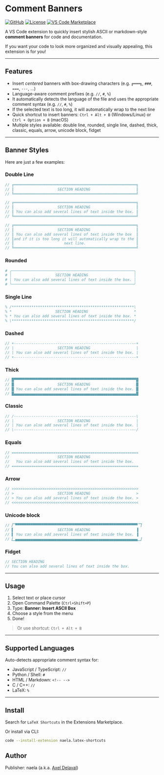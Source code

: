 # Comment Banners

[![GitHub](https://img.shields.io/badge/GitHub-Repo-blue?logo=github)](https://github.com/AxelDlv00/comment-banners)
[![License](https://img.shields.io/badge/License-MIT-green)](LICENSE)
[![VS Code Marketplace](https://img.shields.io/visual-studio-marketplace/v/naela.comment-banners?label=VS%20Code%20Marketplace)](https://marketplace.visualstudio.com/items?itemName=naela.comment-banners)

A VS Code extension to quickly insert stylish ASCII or markdown-style **comment banners** for code and documentation.

If you want your code to look more organized and visually appealing, this extension is for you!

---

## Features

- Insert *centered* banners with box-drawing characters (e.g. `╔═══╗`, `###`, `===`, `---`, ...)
- Language-aware comment prefixes (e.g. `//`, `#`, `%`)
- It automatically detects the language of the file and uses the appropriate comment syntax (e.g. `//`, `#`, `%`)
- If the selected text is too long, it will automatically wrap to the next line 
- Quick shortcut to insert banners: `Ctrl + Alt + B` (Windows/Linux) or `Ctrl + Option + B` (macOS)
- Multiple styles available: double line, rounded, single line, dashed, thick, classic, equals, arrow, unicode block, fidget

---

## Banner Styles

Here are just a few examples:

### Double Line

```ts
// ╔════════════════════════════════════════════════════════╗
// ║                    SECTION HEADING                     ║
// ╚════════════════════════════════════════════════════════╝
```

```ts
// ╔════════════════════════════════════════════════════════╗
// ║                    SECTION HEADING                     ║
// ║ You can also add several lines of text inside the box. ║
// ╚════════════════════════════════════════════════════════╝
```

```ts
// ╔════════════════════════════════════════════════════════╗
// ║                    SECTION HEADING                     ║
// ║ You can also add several lines of text inside the box  ║
// ║and if it is too long it will automatically wrap to the ║
// ║                       next line.                       ║
// ╚════════════════════════════════════════════════════════╝
```

### Rounded

```py
# ╭────────────────────────────────────────────────────────╮
# │                    SECTION HEADING                     │
# │ You can also add several lines of text inside the box. │
# ╰────────────────────────────────────────────────────────╯
```

### Single Line

```latex
% /********************************************************\
% *                    SECTION HEADING                     *
% * You can also add several lines of text inside the box. *
% \********************************************************/
```

### Dashed

```ts
// +--------------------------------------------------------+
// |                    SECTION HEADING                     |
// | You can also add several lines of text inside the box. |
// +--------------------------------------------------------+
```

### Thick

```ts
// █▀▀▀▀▀▀▀▀▀▀▀▀▀▀▀▀▀▀▀▀▀▀▀▀▀▀▀▀▀▀▀▀▀▀▀▀▀▀▀▀▀▀▀▀▀▀▀▀▀▀▀▀▀▀▀▀█
// █                    SECTION HEADING                     █
// █ You can also add several lines of text inside the box. █
// █▄▄▄▄▄▄▄▄▄▄▄▄▄▄▄▄▄▄▄▄▄▄▄▄▄▄▄▄▄▄▄▄▄▄▄▄▄▄▄▄▄▄▄▄▄▄▄▄▄▄▄▄▄▄▄▄█
```

### Classic

```ts
// /--------------------------------------------------------\
// |                    SECTION HEADING                     |
// | You can also add several lines of text inside the box. |
// \--------------------------------------------------------/
```

### Equals

```ts
// ==========================================================
//                      SECTION HEADING                      
//   You can also add several lines of text inside the box.  
// ==========================================================
```

### Arrow

```ts
// >>>>>>>>>>>>>>>>>>>>>>>>>>>>>>>>>>>>>>>>>>>>>>>>>>>>>>>>>>
// >                    SECTION HEADING                     >
// > You can also add several lines of text inside the box. >
// <<<<<<<<<<<<<<<<<<<<<<<<<<<<<<<<<<<<<<<<<<<<<<<<<<<<<<<<<<
```

### Unicode block

```ts
// 🭽▀▀▀▀▀▀▀▀▀▀▀▀▀▀▀▀▀▀▀▀▀▀▀▀▀▀▀▀▀▀▀▀▀▀▀▀▀▀▀▀▀▀▀▀▀▀▀▀▀▀▀▀▀▀▀▀🭾
// ▌                    SECTION HEADING                     ▐
// ▌ You can also add several lines of text inside the box. ▐
// 🭼▄▄▄▄▄▄▄▄▄▄▄▄▄▄▄▄▄▄▄▄▄▄▄▄▄▄▄▄▄▄▄▄▄▄▄▄▄▄▄▄▄▄▄▄▄▄▄▄▄▄▄▄▄▄▄▄🭿
```

### Fidget

```ts
// SECTION HEADING
// You can also add several lines of text inside the box.
```

---

## Usage

1. Select text or place cursor
2. Open Command Palette (`Ctrl+Shift+P`)
3. Type: **Banner: Insert ASCII Box**
4. Choose a style from the menu
5. Done!

> Or use shortcut: `Ctrl + Alt + B`

---

## Supported Languages

Auto-detects appropriate comment syntax for:

* JavaScript / TypeScript: `//`
* Python / Shell: `#`
* HTML / Markdown: `<!-- -->`
* C / C++: `//`
* LaTeX: `%`

---

## Install

Search for `LaTeX Shortcuts` in the Extensions Marketplace.

Or install via CLI:

```bash
code --install-extension naela.latex-shortcuts
```

## Author

Publisher: naela (a.k.a. [Axel Delaval](https://github.com/AxelDlv00))
